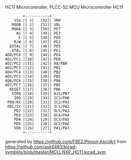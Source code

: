 HC11 Microcontroller, PLCC-52
MCU Microcontroller HC11


	        +-----------+
	    VSS |[ 1]   [52]| VRH
	   MODB |[ 2]   [51]| VRL
	   MODA |[ 3]   [50]| PE7
	     AS |[ 4]   [49]| PE3
	      E |[ 5]   [48]| PE6
	    R/W |[ 6]   [47]| PE2
	  EXTAL |[ 7]   [46]| PE5
	   XTAL |[ 8]   [45]| PE1
	AD0/PC0 |[ 9]   [44]| PE4
	AD1/PC1 |[10]   [43]| PE0
	AD2/PC2 |[11]   [42]| A8/PB0
	AD3/PC3 |[12]   [41]| PB1
	AD4/PC4 |[13]   [40]| PB2
	AD5/PC5 |[14]   [39]| PB3
	AD6/PC6 |[15]   [38]| PB4
	AD7/PC7 |[16]   [37]| PB5
	  RESET |[17]   [36]| PB6
	   XIRQ |[18]   [35]| A15/PB7
	    IRQ |[19]   [34]| IC3/PA0
	 PD0/RX |[20]   [33]| IC2/PA1
	 PD1/TX |[21]   [32]| IC1/PA2
	    PD2 |[22]   [31]| OC5/PA3
	    PD3 |[23]   [30]| OC4/PA4
	    PD4 |[24]   [29]| OC3/PA5
	    PD5 |[25]   [28]| OC2/PA6
	    VDD |[26]   [27]| PA1/PA7
	        +-----------+


generated by https://github.com/FBEZ/Pinout-AsciiArt from https://github.com/ask6483/kicad-symbols/blob/master/MCU_NXP_HC11.kicad_sym